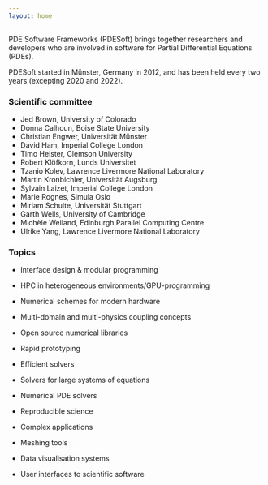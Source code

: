 ```yaml
---
layout: home
---
```


PDE Software Frameworks (PDESoft) brings together researchers and developers who are involved in software for Partial Differential Equations (PDEs).

PDESoft started in Münster, Germany in 2012, and has been held every two years (excepting 2020 and 2022).

### Scientific committee

- Jed Brown, University of Colorado
- Donna Calhoun, Boise State University
- Christian Engwer, Universität Münster
- David Ham, Imperial College London
- Timo Heister, Clemson University
- Robert Klöfkorn, Lunds Universitet
- Tzanio Kolev, Lawrence Livermore National Laboratory
- Martin Kronbichler, Universität Augsburg
- Sylvain Laizet, Imperial College London
- Marie Rognes, Simula Oslo
- Miriam Schulte, Universität Stuttgart
- Garth Wells, University of Cambridge
- Michèle Weiland, Edinburgh Parallel Computing Centre
- Ulrike Yang, Lawrence Livermore National Laboratory

### Topics

* Interface design & modular programming
* HPC in heterogeneous environments/GPU-programming
* Numerical schemes for modern hardware
* Multi-domain and multi-physics coupling concepts
* Open source numerical libraries
* Rapid prototyping

* Efficient solvers
* Solvers for large systems of equations
* Numerical PDE solvers

* Reproducible science
* Complex applications
* Meshing tools
* Data visualisation systems
* User interfaces to scientific software